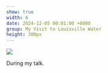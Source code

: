 ```yaml
---
show: true
width: 6
date: 2024-12-05 00:01:00 +0800
group: My Visit to Louisville Water
height: 300px
---
```

<div>
  <img class="lazy w-100 rounded-top" src="{{ '/assets/images/LWC_Pics/LWCVisit1.jpg' | relative_url }}">
  <div class="card-body">
    <p class="card-text">
      During my talk.
    </p>
  </div>
</div>
